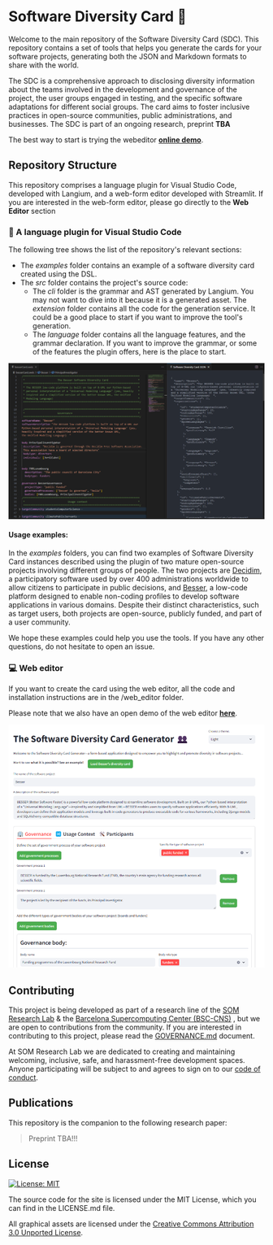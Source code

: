 # Software Diversity Card :busts_in_silhouette:

Welcome to the main repository of the Software Diversity Card (SDC). This repository contains a set of tools that helps you generate the cards for your software projects, generating both the JSON and Markdown formats to share with the world. 

The SDC is a comprehensive approach to disclosing diversity information about the teams involved in the development and governance of the project, the user groups engaged in testing, and the specific software adaptations for different social groups. The card aims to foster inclusive practices in open-source communities, public administrations, and businesses. The SDC is part of an ongoing research, preprint **TBA**

The best way to start is trying the webeditor [**online demo**](https://huggingface.co/spaces/JoanGiner/SoftwareDiversityCard-Generator). 


## Repository Structure

This repository comprises a language plugin for Visual Studio Code, developed with Langium, and a web-form editor developed with Streamlit. If you are interested in the web-form editor, please go directly to the **Web Editor** section

### :page_with_curl: A language plugin for Visual Studio Code
The following tree shows the list of the repository's relevant sections:

  -   The *examples* folder contains an example of a software diversity card created using the DSL.
  - The *src* folder contains the project's source code:
    - The *cli* folder is the grammar and AST generated by Langium. You may not want to dive into it because it is a generated asset.
    The *extension* folder contains all the code for the generation service. It could be a good place to start if you want to improve the tool's generation.
    - The *language* folder contains all the language features, and the grammar declaration. If you want to improve the grammar, or some of the features the plugin offers, here is the place to start.

![alt text](pluginUI.png?raw=true)

#### Usage examples:

In the *examples* folders, you can find two examples of Software Diversity Card instances described using the plugin of two mature open-source projects involving different groups of people. The two projects are [Decidim](https://decidim.org/), a participatory software used by over 400 administrations worldwide to allow citizens to participate in public decisions, and [Besser](http://besser-pearl.org/), a low-code platform designed to enable non-coding profiles to develop software applications in various domains. Despite their distinct characteristics, such as target users, both projects are open-source, publicly funded, and part of a user community.

We hope these examples could help you use the tools. If you have any other questions, do not hesitate to open an issue.

### :computer: Web editor

If you want to create the card using the web editor, all the code and installation instructions are in the /web_editor folder. 

Please note that we also have an open demo of the web editor [**here**](https://huggingface.co/spaces/JoanGiner/SoftwareDiversityCard-Generator). 


![alt text](web_editor/webeditor.png?raw=true)

## Contributing

This project is being developed as part of a research line of the [SOM Research Lab](https://som-research.github.io/) & the [Barcelona Supercomputing Center (BSC-CNS)](https://bsc.es) , but we are open to contributions from the community. If you are interested in contributing to this project, please read the [GOVERNANCE.md](GOVERNANCE.md) document.

At SOM Research Lab we are dedicated to creating and maintaining welcoming, inclusive, safe, and harassment-free development spaces. Anyone participating will be subject to and agrees to sign on to our [code of conduct](CODE_OF_CONDUCT.md).

## Publications

This repository is the companion to the following research paper:

> Preprint TBA!!!

## License

[![License: MIT](https://img.shields.io/badge/License-MIT-yellow.svg)](https://opensource.org/licenses/MIT)

The source code for the site is licensed under the MIT License, which you can find in the LICENSE.md file.

All graphical assets are licensed under the
[Creative Commons Attribution 3.0 Unported License](https://creativecommons.org/licenses/by/3.0/).

